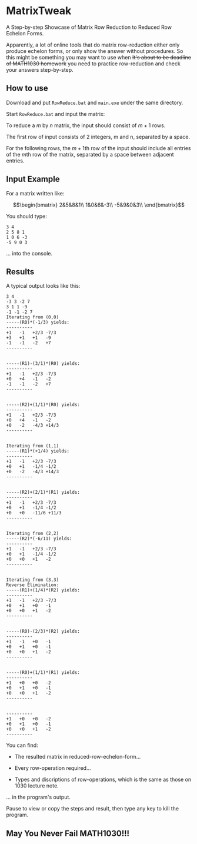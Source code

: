 # MatrixTweak

A Step-by-step Showcase of Matrix Row Reduction to Reduced Row Echelon Forms.

Apparently, a lot of online tools that do matrix row-reduction either only produce echelon forms, or only show the answer without procedures. So this might be something you may want to use when ~~It's about to be deadline of MATH1030 homework~~ you need to practice row-reduction and check your answers step-by-step.

## How to use

Download and put `RowReduce.bat` and `main.exe` under the same directory.

Start `RowReduce.bat` and input the matrix:

To reduce a $m$ by $n$ matrix, the input should consist of $m+1$ rows.

The first row of input consists of 2 integers, m and n, separated by a space.

For the following rows, the $m+1$th row of the input should include all entries of the $m$th row of the matrix, separated by a space between adjacent entries.

## Input Example

For a matrix written like:

$$\begin{bmatrix}
2&5&8&1\\
1&0&6&-3\\
-5&9&0&3\\
\end{bmatrix}$$

You should type:

```
3 4
2 5 8 1
1 0 6 -3
-5 9 0 3
```
... into the console.

## Results

A typical output looks like this:

```
3 4
-3 3 -2 7
3 1 1 -9
-1 -1 -2 7
Iterating from (0,0)
-----(R0)*(-1/3) yields:
----------
+1   -1   +2/3 -7/3
+3   +1   +1   -9
-1   -1   -2   +7
----------


-----(R1)-(3/1)*(R0) yields:
----------
+1   -1   +2/3 -7/3
+0   +4   -1   -2
-1   -1   -2   +7
----------


-----(R2)+(1/1)*(R0) yields:
----------
+1   -1   +2/3 -7/3
+0   +4   -1   -2
+0   -2   -4/3 +14/3
----------


Iterating from (1,1)
-----(R1)*(+1/4) yields:
----------
+1   -1   +2/3 -7/3
+0   +1   -1/4 -1/2
+0   -2   -4/3 +14/3
----------


-----(R2)+(2/1)*(R1) yields:
----------
+1   -1   +2/3 -7/3
+0   +1   -1/4 -1/2
+0   +0   -11/6 +11/3
----------


Iterating from (2,2)
-----(R2)*(-6/11) yields:
----------
+1   -1   +2/3 -7/3
+0   +1   -1/4 -1/2
+0   +0   +1   -2   
----------


Iterating from (3,3)
Reverse Elimination:
-----(R1)+(1/4)*(R2) yields:
----------
+1   -1   +2/3 -7/3
+0   +1   +0   -1
+0   +0   +1   -2
----------


-----(R0)-(2/3)*(R2) yields:
----------
+1   -1   +0   -1
+0   +1   +0   -1
+0   +0   +1   -2
----------


-----(R0)+(1/1)*(R1) yields:
----------
+1   +0   +0   -2
+0   +1   +0   -1
+0   +0   +1   -2
----------


----------
+1   +0   +0   -2
+0   +1   +0   -1
+0   +0   +1   -2
----------
```

You can find:

+ The resulted matrix in reduced-row-echelon-form...

+ Every row-operation required...

+ Types and discriptions of row-operations, which is the same as those on 1030 lecture note.

... in the program's output.

Pause to view or copy the steps and result, then type any key to kill the program.

## May You Never Fail MATH1030!!!
